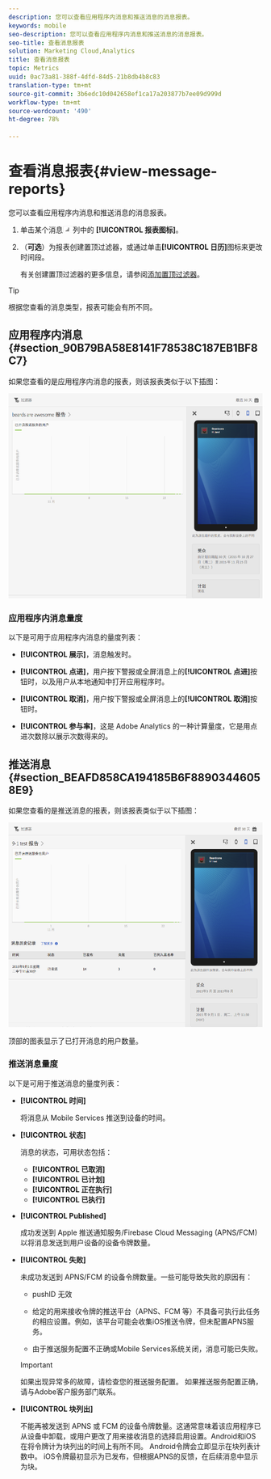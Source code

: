 ```yaml
---
description: 您可以查看应用程序内消息和推送消息的消息报表。
keywords: mobile
seo-description: 您可以查看应用程序内消息和推送消息的消息报表。
seo-title: 查看消息报表
solution: Marketing Cloud,Analytics
title: 查看消息报表
topic: Metrics
uuid: 0ac73a81-388f-4dfd-84d5-21b8db4b8c83
translation-type: tm+mt
source-git-commit: 3b6edc10d042658ef1ca17a203877b7ee09d999d
workflow-type: tm+mt
source-wordcount: '490'
ht-degree: 78%

---
```



# 查看消息报表{#view-message-reports}

您可以查看应用程序内消息和推送消息的消息报表。

1. 单击某个消息![报表](assets/icon_report.png)列中的 **[!UICONTROL 报表图标]**。
1. （**可选**）为报表创建置顶过滤器，或通过单击&#x200B;**[!UICONTROL 日历]**&#x200B;图标来更改时间段。

   有关创建置顶过滤器的更多信息，请参阅[添加置顶过滤器](/help/using/usage/reports-customize/t-sticky-filter.md)。

>[!TIP]
>
>根据您查看的消息类型，报表可能会有所不同。

## 应用程序内消息 {#section_90B79BA58E8141F78538C187EB1BF8C7}

如果您查看的是应用程序内消息的报表，则该报表类似于以下插图：

![报表消息](assets/report_message.png)

### 应用程序内消息量度

以下是可用于应用程序内消息的量度列表：

* **[!UICONTROL 展示]**，消息触发时。

* **[!UICONTROL 点进]**，用户按下警报或全屏消息上的&#x200B;**[!UICONTROL 点进]**&#x200B;按钮时，以及用户从本地通知中打开应用程序时。

* **[!UICONTROL 取消]**，用户按下警报或全屏消息上的&#x200B;**[!UICONTROL 取消]**&#x200B;按钮时。

* **[!UICONTROL 参与率]**，这是 Adobe Analytics 的一种计算量度，它是用点进次数除以展示次数得来的。

## 推送消息 {#section_BEAFD858CA194185B6F88903446058E9}

如果您查看的是推送消息的报表，则该报表类似于以下插图：

![推送消息](assets/report_message_push.png)

顶部的图表显示了已打开消息的用户数量。

### 推送消息量度

以下是可用于推送消息的量度列表：

* **[!UICONTROL 时间]**

   将消息从 Mobile Services 推送到设备的时间。

* **[!UICONTROL 状态]**

   消息的状态，可用状态包括：

   * **[!UICONTROL 已取消]**
   * **[!UICONTROL 已计划]**
   * **[!UICONTROL 正在执行]**
   * **[!UICONTROL 已执行]**

* **[!UICONTROL Published]**

   成功发送到 Apple 推送通知服务/Firebase Cloud Messaging (APNS/FCM) 以将消息发送到用户设备的设备令牌数量。

* **[!UICONTROL 失败]**

   未成功发送到 APNS/FCM 的设备令牌数量。一些可能导致失败的原因有：

   * pushID 无效

   * 给定的用来接收令牌的推送平台（APNS、FCM 等）不具备可执行此任务的相应设置。例如，该平台可能会收集iOS推送令牌，但未配置APNS服务。

   * 由于推送服务配置不正确或Mobile Services系统关闭，消息可能已失败。
   >[!IMPORTANT]
   >
   >如果出现异常多的故障，请检查您的推送服务配置。 如果推送服务配置正确，请与Adobe客户服务部门联系。

* **[!UICONTROL 块列出]**

   不能再被发送到 APNS 或 FCM 的设备令牌数量。这通常意味着该应用程序已从设备中卸载，或用户更改了用来接收消息的选择启用设置。Android和iOS在将令牌计为块列出的时间上有所不同。 Android令牌会立即显示在块列表计数中。 iOS令牌最初显示为已发布，但根据APNS的反馈，在后续消息中显示为块。
